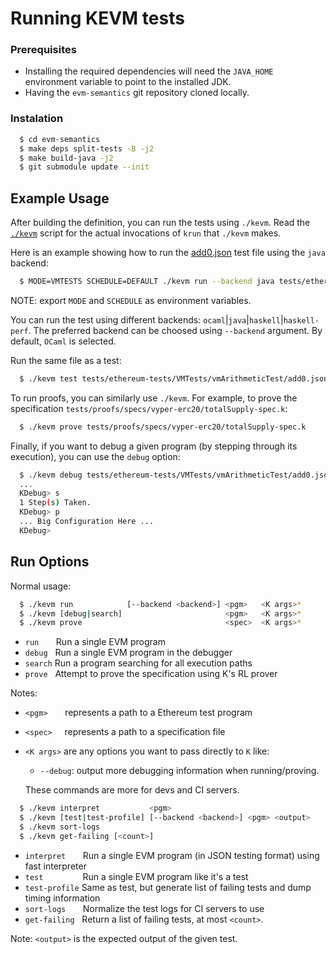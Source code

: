 
# Running KEVM tests

### Prerequisites

- Installing the required dependencies will need the `JAVA_HOME` environment variable to point to the installed JDK.
- Having the `evm-semantics` git repository cloned locally.

### Instalation

```sh
  $ cd evm-semantics
  $ make deps split-tests -B -j2
  $ make build-java -j2
  $ git submodule update --init
```
Example Usage
-------------

After building the definition, you can run the tests using `./kevm`.
Read the [`./kevm`](https://github.com/kframework/evm-semantics/blob/master/kevm) script for the actual invocations of `krun` that `./kevm` makes.

Here is an example showing how to run the [add0.json](https://github.com/ethereum/tests/blob/725dbc73a54649e22a00330bd0f4d6699a5060e5/VMTests/vmArithmeticTest/add0.json) test file using the `java` backend:

```sh
  $ MODE=VMTESTS SCHEDULE=DEFAULT ./kevm run --backend java tests/ethereum-tests/VMTests/vmArithmeticTest/add0.json
```

NOTE: export `MODE` and `SCHEDULE` as environment variables.

You can run the test using different backends: `ocaml`|`java`|`haskell`|`haskell-perf`. The preferred backend can be choosed using `--backend` argument. By default, `OCaml` is selected.


Run the same file as a test:

```sh
  $ ./kevm test tests/ethereum-tests/VMTests/vmArithmeticTest/add0.json
```

To run proofs, you can similarly use `./kevm`.
For example, to prove the specification `tests/proofs/specs/vyper-erc20/totalSupply-spec.k`:

```sh
  $ ./kevm prove tests/proofs/specs/vyper-erc20/totalSupply-spec.k
```

Finally, if you want to debug a given program (by stepping through its execution), you can use the `debug` option:

```sh
  $ ./kevm debug tests/ethereum-tests/VMTests/vmArithmeticTest/add0.json
  ...
  KDebug> s
  1 Step(s) Taken.
  KDebug> p
  ... Big Configuration Here ...
  KDebug>
```

Run Options
-------------

Normal usage:

```sh
  $ ./kevm run            [--backend <backend>] <pgm>   <K args>*
  $ ./kevm [debug|search]                       <pgm>   <K args>*
  $ ./kevm prove                                <spec>  <K args>*
```

-   `run`&nbsp; &nbsp; &nbsp; &nbsp;Run a single EVM program
-   `debug` &nbsp; Run a single EVM program in the debugger
-   `search` Run a program searching for all execution paths
-   `prove` &nbsp; Attempt to prove the specification using K's RL prover

Notes:
- `<pgm>` &nbsp; &nbsp; &nbsp; represents a path to a Ethereum test program
- `<spec>` &nbsp; &nbsp; represents a path to a specification file
- `<K args>` are any options you want to pass directly to `K` like:
    - `--debug`: output more debugging information when running/proving.


    These commands are more for devs and CI servers.

```sh
  $ ./kevm interpret           <pgm>
  $ ./kevm [test|test-profile] [--backend <backend>] <pgm> <output>
  $ ./kevm sort-logs
  $ ./kevm get-failing [<count>]
```
-   `interpret`&nbsp; &nbsp; &nbsp; &nbsp;Run a single EVM program (in JSON testing format) using fast interpreter
-   `test` &nbsp; &nbsp; &nbsp; &nbsp; &nbsp; &nbsp; &nbsp; &nbsp;Run a single EVM program like it's a test
-   `test-profile` Same as test, but generate list of failing tests and dump timing information
-   `sort-logs` &nbsp; &nbsp; &nbsp; Normalize the test logs for CI servers to use
-   `get-failing` &nbsp; Return a list of failing tests, at most `<count>`.

Note: `<output>` is the expected output of the given test.
